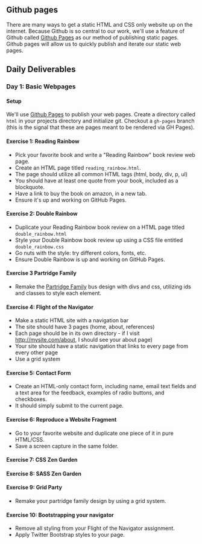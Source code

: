 ## Github pages
There are many ways to get a static HTML and CSS only website up on the internet. Because Github is so central to our work, we'll use a feature of Github called [Github Pages](http://pages.github.com/) as our method of publishing static pages. Github pages will allow us to quickly publish and iterate our static web pages.

## Daily Deliverables
### Day 1: Basic Webpages
#### Setup
We'll use [Github Pages](http://pages.github.com/) to publish your web pages. Create a directory called <code>html</code> in your projects directory and initialize git. Checkout a `gh-pages` branch (this is the signal that these are pages meant to be rendered via GH Pages). 

#### Exercise 1: Reading Rainbow
- Pick your favorite book and write a "Reading Rainbow" book review web page.
- Create an HTML page titled `reading_rainbow.html`.
- The page should utilize all common HTML tags (html, body, div, p, ul)
- You should have at least one quote from your book, included as a blockquote.
- Have a link to buy the book on amazon, in a new tab.
- Ensure it's up and working on GitHub Pages.

#### Exercise 2: Double Rainbow
- Duplicate your Reading Rainbow book review on a HTML page titled `double_rainbow.html`
- Style your Double Rainbow book review up using a CSS file entitled `double_rainbow.css`
- Go nuts with the style: try different colors, fonts, etc.
- Ensure Double Rainbow is up and working on GitHub Pages.

#### Exercise 3 Partridge Family
- Remake the [Partridge Family](http://derbyimages.woot.com/RobGlenn/Pong_in_the_style_of_De_Stijl-n67ga5-d.jpg) bus design with divs and css, utilizing ids and classes to style each element.

#### Exercise 4: Flight of the Navigator
- Make a static HTML site with a navigation bar
- The site should have 3 pages (home, about, references)
- Each page should be in its own directory - if I visit http://mysite.com/about, I should see your about page)
- Your site should have a static navigation that links to every page from every other page
- Use a grid system 

#### Exercise 5: Contact Form
- Create an HTML-only contact form, including name, email text fields and a text area for the feedback, examples of radio buttons, and checkboxes.
- It should simply submit to the current page. 

#### Exercise 6: Reproduce a Website Fragment
- Go to your favorite website and duplicate one piece of it in pure HTML/CSS.
- Save a screen capture in the same folder.

#### Exercise 7: CSS Zen Garden

#### Exercise 8: SASS Zen Garden

#### Exercise 9: Grid Party
- Remake your partridge family design by using a grid system. 

#### Exercise 10: Bootstrapping your navigator
- Remove all styling from your Flight of the Navigator assignment. 
- Apply Twitter Bootstrap styles to your page.